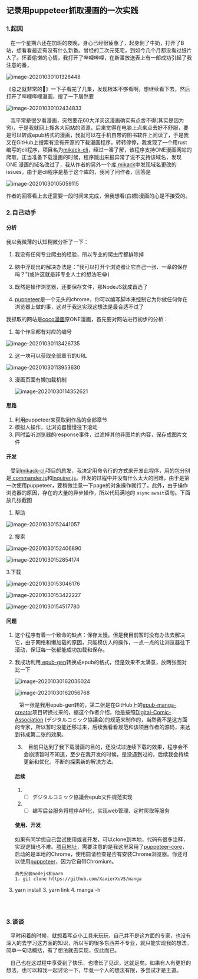 ## 记录用puppeteer抓取漫画的一次实践  

### 1.起因

&nbsp;&nbsp;&nbsp;在一个星期六还在加班的夜晚，身心已经很疲惫了，起身倒了牛奶，打开了B站，想看看最近有没有什么新番。曾经的二次元死宅，到如今几个月都没看过纸片人了。怀着偷懒的心情，我打开了哔哩哔哩，在新番放送表上有一部成功引起了我注意的番，

![image-20201030101328448](images/image-20201030101328448.png)

 《总之就非常的🍋》一下子看完了几集，发现根本不够看啊，想继续看下去，然后打开了哔哩哔哩漫画，搜了一下居然要

![image-20201030102434833](images/image-20201030102434833.png)

&nbsp;&nbsp;&nbsp;我平常是很少看漫画，突然要花60大洋买这漫画确实有点舍不得(其实是因为穷)，于是我就网上搜各大网站的资源，后来觉得在电脑上点来点去好不舒服，要是可以转成epub格式的漫画，我就可以在手机自带的图书软件上阅读了，于是我又在GitHub上搜索有没有开源的下载漫画程序，转转停停，我发现了一个用rust编写的cli程序，项目名为[mikack-cli](https://github.com/Hentioe/mikack-cli)，经过一番了解，该程序支持ONE漫画网站的爬取，正当准备下载漫画的时候，程序跳出来报异常了说不支持该域名，发现ONE 漫画的域名改过了，我从作者的另外一个库[ mikack](https://github.com/Hentioe/mikack)中发现域名更改的issues，由于是cli程序是基于这个库的，我问了问作者，回答是

![image-20201030105059115](images/image-20201030105059115.png)

作者的回答看上去还需要一段时间来完成，但我想看(白嫖)漫画的心是不接受的。

### 2.自己动手

#### 分析

我以我微薄的认知稍微分析了一下：  

1. 我没有任何专业爬虫的经验，所以专业的爬虫库都排除掉

2. 脑中浮现出的解决办法是：“我可以打开个浏览器让它自己一张、一章的保存吗？”(或许这就是非专业人士的想法吧😂)

3. 既然是操作浏览器，还要保存文件，那NodeJS就成首选了

4. [puppeteer](https://github.com/puppeteer/puppeteer)是一个无头的chrome，你可以编写脚本来控制它为你做任何你在浏览器上做的事，这对于我这实现这想法是最合适不过了

我抓取的网站是[coco漫画](https://www.cocomanhua.com/)原ONE漫画，首先要对网站进行初步的分析：  

1. 每个作品都有对应的编号  

![image-20201030113426735](images/image-20201030113426735.png)

2. 这一块可以获取全部章节的URL  

![image-20201030113953630](images/image-20201030113953630.png)

3. 漫画页面有懒加载机制  

   ![image-20201030114352621](images/image-20201030114352621.png)

#### 思路

1. 利用puppeteer来获取到作品的全部章节
2. 模拟人操作，让浏览器慢慢往下滚动
3. 同时监听浏览器的response事件，过滤掉其他非图片的内容，保存成图片文件

#### 开发

&nbsp;&nbsp;&nbsp;受到[mikack-cli](https://github.com/Hentioe/mikack-cli)项目的启发，我决定用命令行的方式来开发此程序，用的包分别是[ commander.js](https://github.com/tj/commander.js)和[Inquirer.js](https://github.com/SBoudrias/Inquirer.js)。开发的过程中并没有什么太大的困难，由于是第一次使用puppeteer，要稍微注意一下page的对象操作就行了。此外，由于操作浏览器的原因，存在的大量的异步操作，所以代码满地的 `async` `await`语句。下面放几张截图  

1. 帮助

![image-20201030152441057](images/image-20201030152441057.png)

2. 搜索

![image-20201030152406890](images/image-20201030152406890.png)

![image-20201030152854174](images/image-20201030152854174.png)

3.下载

![image-20201030153046176](images/image-20201030153046176.png)

![image-20201030153422227](images/image-20201030153422227.png)

![image-20201030154517780](images/image-20201030154517780.png)



#### 问题

1. 这个程序有着一个致命的缺点：保存太慢。但是我目前暂时没有办法去解决它，由于网络和懒加载的原因，只能模仿人的操作，一点一点的让浏览器往下滚动，保证每一张都能成功加载和保存。

2. 我成功利用[ epub-gen](https://github.com/cyrilis/epub-gen)转换成epub的格式，但是效果不太满意，放两张图对比一下

   ![image-20201030162036024](images/image-20201030162036024.png)

   ![image-20201030162056768](images/image-20201030162056768.png)

     

   &nbsp;&nbsp;&nbsp;第一张是我用epub-gen转的，第二张是在GitHub上的[epub-manga-creator](https://github.com/wing-kai/epub-manga-creator)项目转换过来的，据这个作者介绍，他是按照[DIgital-Comic-Association](http://www.digital-comic.jp/) (デジタルコミック協議会)的规范来制作的，当然我不是这方面的专家，所以暂时没能迁移过来，后续我看看规范和该项目作者的源码，来达到转成第二张的效果。

   

   

   3. &nbsp;&nbsp;&nbsp;目前只达到了我下载漫画的目的，还没试过连续下载的效果，程序会不会崩溃暂时不知道，至少在我开发的时候，是没遇到过的，后续我会持续更新和优化，不断的探索新的解决方法。

   

   #### 后续

   1. - [ ] デジタルコミック協議会epub文件规范实现
   2. - [ ] 编写后台服务将程序API化，实现web管理、定时爬取等服务

   #### 使用、开发

   如果有同学想自己尝试使用或者开发，可以clone到本地，代码有很多注释，实现逻辑也不难。[项目地址](https://github.com/XavierXuV5/manga)，需要注意的是我这里采用了[puppeteer-core](https://www.npmjs.com/package/puppeteer-core)，启动的是本地的Chrome，使用前请检查是否有安装Chrome浏览器。你还可以使用[puppeteer](https://www.npmjs.com/package/puppeteer)，因为它自带Chromium。

   ```shell
   首先安装nodejs和yarn
   1. git clone https://github.com/XavierXuV5/manga
2. yarn install
   3. yarn link
   4. manga -h
   ```
   
   

### 3.谈谈

&nbsp;&nbsp;&nbsp;平时闲着的时候，就想着写点小工具来玩玩，自己并不是这方面的专家，也没有深入的去学习这方面的知识，所以写的很多东西并不专业，就只能实现我的想法。简单一句话概括，有了想法就去实现，仅此而已。  

&nbsp;&nbsp;&nbsp;自己也在这过程中享受到了快乐，也增长了见识，这就足矣。如果有人有更好的想法，也可以和我一起讨论一下，毕竟一个人的想法有限，多尝试才是王道。

